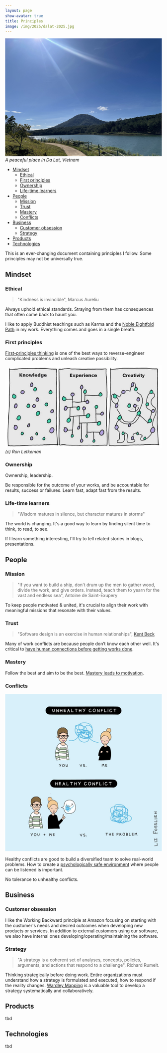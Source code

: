 ```yaml
---
layout: page
show-avatar: true
title: Principles
image: /img/2025/dalat-2025.jpg
---
```


![](/img/2025/dalat-2025.jpg)
*A peaceful place in Da Lat, Vietnam*

- [Mindset](#mindset)
  - [Ethical](#ethical)
  - [First principles](#first-principles)
  - [Ownership](#ownership)
  - [Life-time learners](#life-time-learners)
- [People](#people)
  - [Mission](#mission)
  - [Trust](#trust)
  - [Mastery](#mastery)
  - [Conflicts](#conflicts)
- [Business](#business)
  - [Customer obsession](#customer-obsession)
  - [Strategy](#strategy)
- [Products](#products)
- [Technologies](#technologies)

This is an ever-changing document containing principles I follow. Some principles may not be universally true.

## Mindset

### Ethical

> "Kindness is invincible", Marcus Aureliu

Always uphold ethical standards. Straying from them has consequences that often come back to haunt you.

I like to apply Buddhist teachings such as Karma and the [Noble Eightfold Path](https://mindworks.org/blog/what-is-buddhist-eightfold-path/) in my work. Everything comes and goes in a single breath.

### First principles

[First-principles thinking](https://fs.blog/first-principles/) is one of the best ways to reverse-engineer complicated problems and unleash creative possibility. 

![](/img/2025/knowledge-experience-creativity.webp)
*(c) Ron Letkeman*

### Ownership

Ownership, leadership.

Be responsible for the outcome of your works, and be accountable for results, success or failures. Learn fast, adapt fast from the results. 

### Life-time learners

> "Wisdom matures in silence, but character matures in storms"

The world is changing. It's a good way to learn by finding silent time to think, to read, to see.

If I learn something interesting, I'll try to tell related stories in blogs, presentations.

## People

### Mission

> "If you want to build a ship, don't drum up the men to gather wood, divide the work, and give orders. Instead, teach them to yearn for the vast and endless sea", Antoine de Saint-Exupery

To keep people motivated & united, it's crucial to align their work with meaningful missions that resonate with their values. 

### Trust

> "Software design is an exercise in human relationships", [Kent Beck](https://www.infoq.com/news/2022/10/beck-design-human-relationships/)

Many of work conflicts are because people don’t know each other well. It's critical to [have human connections before getting works done](https://www.scarletink.com/p/them-and-how-theyre-always-screwing-up?selection=4a505beb-e8bc-440e-b7a9-ea61fafb2449&triedRedirect=true#:~:text=We%20were%20successful%20because%20of%20human%20connection).

### Mastery

Follow the best and aim to be the best. [Mastery leads to motivation](https://www.amazon.com/Good-They-Cant-Ignore-You/dp/1455509124).

### Conflicts

![](/img/2025/conflicts.jpeg)

Healthy conflicts are good to build a diversified team to solve real-world problems. How to create a [psychologically safe environment](https://hbr.org/2023/02/what-is-psychological-safety) where people can be listened is important.

No tolerance to unhealthy conflicts.

## Business

### Customer obsession

I like the Working Backward principle at Amazon focusing on starting with the customer's needs and desired outcomes when developing new products or services. In addition to external customers using our software, we also have internal ones developing/operating/maintaining the software.

### Strategy

> "A strategy is a coherent set of analyses, concepts, policies, arguments, and actions that respond to a challenge", Richard Rumelt.

Thinking strategically before doing work. Entire organizations must understand how a strategy is formulated and executed, how to respond if the reality changes. [Wardley Mapping](https://learnwardleymapping.com/) is a valuable tool to develop a strategy systematically and collaboratively.


## Products

tbd

## Technologies

tbd